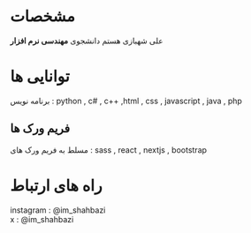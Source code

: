 # مشخصات

علی شهبازی هستم دانشجوی **مهندسی نرم افزار**

# توانایی ها

برنامه نویس : python , c# , c++ ,html , css , javascript , java , php

## فریم ورک ها
مسلط به فریم ورک های : sass , react , nextjs , bootstrap

# راه های ارتباط

instagram : @im_shahbazi \
x : @im_shahbazi 
